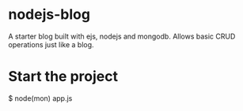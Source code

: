 # nodejs-blog
A starter blog built with ejs, nodejs and mongodb. Allows basic CRUD operations just like a blog.

# Start the project 
$ node(mon) app.js 
